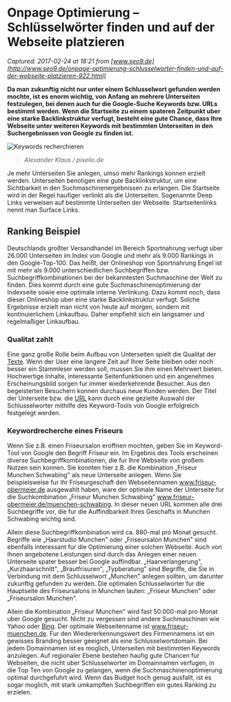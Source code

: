 # Onpage Optimierung – Schlüsselwörter finden und auf der Webseite platzieren

_Captured: 2017-02-24 at 18:21 from [www.seo9.de](http://www.seo9.de/onpage-optimierung-schlusselworter-finden-und-auf-der-webseite-platzieren-922.html)_

**Da man zukunftig nicht nur unter einem Schlusselwort gefunden werden mochte, ist es enorm wichtig, von Anfang an mehrere Unterseiten festzulegen, bei denen auch fur die Google-Suche Keywords bzw. URLs bestimmt werden. Wenn die Startseite zu einem spateren Zeitpunkt uber eine starke Backlinkstruktur verfugt, besteht eine gute Chance, dass Ihre Webseite unter weiteren Keywords mit bestimmten Unterseiten in den Suchergebnissen von Google zu finden ist.**

![Keywords recherchieren](http://www.seo9.de/wp-content/uploads/2012/11/keyword-recherche-300x199.jpg)

> _Alexander Klaus / pixelio.de_

Je mehr Unterseiten Sie anlegen, umso mehr Rankings konnen erzielt werden. Unterseiten benotigen eine gute Backlinkstruktur, um eine Sichtbarkeit in den Suchmaschinenergebnissen zu erlangen. Die Startseite wird in der Regel haufiger verlinkt als die Unterseiten. Sogenannte Deep Links verweisen auf bestimmte Unterseiten der Webseite. Startseitenlinks nennt man Surface Links.

## Ranking Beispiel

Deutschlands großter Versandhandel im Bereich Sportnahrung verfugt uber 26.000 Unterseiten im Index von Google und mehr als 9.000 Rankings in den Google-Top-100. Das heißt, der Onlineshop von Sportnahrung Engel ist mit mehr als 9.000 unterschiedlichen Suchbegriffen bzw. Suchbegriffkombinationen bei der bekanntesten Suchmaschine der Welt zu finden. Dies kommt durch eine gute Suchmaschinenoptimierung der Indexseite sowie eine optimale interne Verlinkung. Dazu kommt noch, dass dieser Onlineshop uber eine starke Backlinkstruktur verfugt. Solche Ergebnisse erzielt man nicht von heute auf morgen, sondern mit kontinuierlichem Linkaufbau. Daher empfiehlt sich ein langsamer und regelmaßiger Linkaufbau.

### Qualitat zahlt

Eine ganz große Rolle beim Aufbau von Unterseiten spielt die Qualitat der [Texte](http://www.seo9.de/tag/texte). Wenn der User eine langere Zeit auf Ihrer Seite bleiben oder noch besser ein Stammleser werden soll, mussen Sie ihm einen Mehrwert bieten. Hochwertige Inhalte, interessante Seitenfunktionen und ein angenehmes Erscheinungsbild sorgen fur immer wiederkehrende Besucher. Aus den begeisterten Besuchern konnen durchaus neue Kunden werden. Der Titel der Unterseite bzw. die [URL](http://www.seo9.de/tag/url) kann durch eine gezielte Auswahl der Schlusselworter mithilfe des Keyword-Tools von Google erfolgreich festgelegt werden.

### Keywordrecherche eines Friseurs

Wenn Sie z.B. einen Friseursalon eroffnen mochten, geben Sie im Keyword-Tool von Google den Begriff Friseur ein. Im Ergebnis des Tools erscheinen diverse Suchbegriffkombinationen, die fur Ihre Webseite von großem Nutzen sein konnen. Sie konnten hier z.B. die Kombination „Friseur Munchen Schwabing" als neue Unterseite anlegen. Wenn Sie beispielsweise fur Ihr Friseurgeschaft den Webseitennamen www.friseur-obermeier.de ausgewahlt haben, ware der optimale Name der Unterseite fur die Suchkombination „Friseur Munchen Schwabing" www.friseur-obermeier.de/muenchen-schwabing. In dieser neuen URL kommen alle drei Suchbegriffe vor, die fur die Auffindbarkeit Ihres Geschafts in Munchen Schwabing wichtig sind.

Allein diese Suchbegriffkombination wird ca. 880-mal pro Monat gesucht. Begriffe wie „Haarstudio Munchen" oder „Friseursalon Munchen" sind ebenfalls interessant fur die Optimierung einer solchen Webseite. Auch von Ihnen angebotene Leistungen sind durch das Anlegen einer neuen Unterseite spater besser bei Google auffindbar. „Haarverlangerung", „Kurzhaarschnitt", „Brautfrisuren", „Typberatung" sind Begriffe, die Sie in Verbindung mit dem Schlusselwort „Munchen" anlegen sollten, um darunter zukunftig gefunden zu werden. Die optimalen Schlusselworter fur die Hauptseite des Friseursalons in Munchen lauten: „Friseur Munchen" oder „Friseursalon Munchen".

Allein die Kombination „Friseur Munchen" wird fast 50.000-mal pro Monat uber Google gesucht. Nicht zu vergessen sind andere Suchmaschinen wie Yahoo oder [Bing](http://www.seo9.de/tag/bing). Der optimale Webseitenname ist www.friseur-muenchen.de. Fur den Wiedererkennungswert des Firmennamens ist ein gewisses Branding besser geeignet als eine Schlusselwortdomain. Bei jedem Domainnamen ist es moglich, Unterseiten mit bestimmten Keywords anzulegen. Auf regionaler Ebene bestehen haufig gute Chancen fur Webseiten, die nicht uber Schlusselworter im Domainnamen verfugen, in die Top Ten von Google zu gelangen, wenn die Suchmaschinenoptimierung optimal durchgefuhrt wird. Wenn das Budget hoch genug ausfallt, ist es sogar moglich, mit stark umkampften Suchbegriffen ein gutes Ranking zu erzielen.
